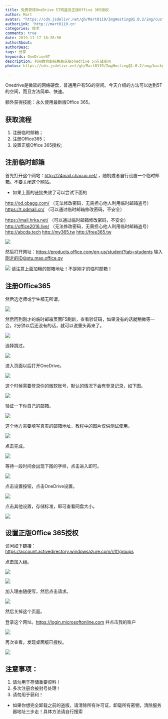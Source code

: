 ```yaml
---
title: 免费获得OneDrive 5T网盘及正版Office 365授权
author: Mart
avatar: "https://cdn.jsdelivr.net/gh/Mart0119/ImgHosting@1.0.2/img/custom/2.jpg"
authorLink: 'http://mart0119.cn'
categories: 技术
comments: true
date: 2019-11-17 18:26:56
authorAbout: 
authorDesc:
tags: 分享
keywords: OneDrive5T
description: 利用教育邮箱免费获取onedrive 5T存储空间
photos: https://cdn.jsdelivr.net/gh/Mart0119/ImgHosting@1.0.2/img/background/aeolian3_by_wlop-dbztbo1.jpg

---
```

Onedrive是微软的网络硬盘，普通用户有5G的空间。今天介绍的方法可以达到5T的空间，而且方法简单、快速。

额外获得技能：永久使用最新版Office 365。

## 获取流程
1. 注册临时邮箱；
2. 注册Office365；
3. 设置正版Office 365授权;

## 注册临时邮箱
首先打开这个网站：http://24mail.chacuo.net/ ，随机或者自行设置一个临时邮箱。不要关闭这个网站。

- 如果上面的链接失效了可以尝试下面的

http://od.obagg.com/ （无法修改密码，无需担心他人利用临时邮箱盗号）
https://t.odmail.cn/ （可以通过临时邮箱修改密码，不安全）

https://mail.hrka.net/ （可以通过临时邮箱修改密码，不安全）
http://office2016.live/ （无法修改密码，无需担心他人利用临时邮箱盗号）
http://abcda.tech
http://my365.tw
http://free365.tw

![](https://blog.orghub.cn/2019/06/07/%E5%85%8D%E8%B4%B9%E8%8E%B7%E5%BE%97OneDrive-5T%E7%BD%91%E7%9B%98%E5%8F%8A%E6%AD%A3%E7%89%88Office-365%E6%8E%88%E6%9D%83/1.%E5%88%9B%E5%BB%BA%E4%B8%B4%E6%97%B6%E9%82%AE%E7%AE%B1.png)

然后打开网址：https://products.office.com/en-us/student?tab=students 输入 刚才的ID@stu.mao.office.gy

![](https://blog.orghub.cn/2019/06/07/%E5%85%8D%E8%B4%B9%E8%8E%B7%E5%BE%97OneDrive-5T%E7%BD%91%E7%9B%98%E5%8F%8A%E6%AD%A3%E7%89%88Office-365%E6%8E%88%E6%9D%83/2.%E5%88%9B%E5%BB%BA365%E9%82%AE%E7%AE%B1.png)
请注意上面加粗的邮箱地址！不是刚才的临时邮箱！

## 注册Office365
然后选老师或学生都无所谓。

![](https://blog.orghub.cn/2019/06/07/%E5%85%8D%E8%B4%B9%E8%8E%B7%E5%BE%97OneDrive-5T%E7%BD%91%E7%9B%98%E5%8F%8A%E6%AD%A3%E7%89%88Office-365%E6%8E%88%E6%9D%83/3.%E5%93%AA%E4%B8%80%E4%B8%AA%E6%97%A0%E6%89%80%E8%B0%93.png)

然后回到刚才的临时邮箱页面F5刷新，查看验证码，如果没有的话就稍微等一会，2分钟以后还没有的话，就可以说重头再来了。

![](https://blog.orghub.cn/2019/06/07/%E5%85%8D%E8%B4%B9%E8%8E%B7%E5%BE%97OneDrive-5T%E7%BD%91%E7%9B%98%E5%8F%8A%E6%AD%A3%E7%89%88Office-365%E6%8E%88%E6%9D%83/4.%E5%A1%AB%E5%86%99%E9%AA%8C%E8%AF%81%E7%A0%81.png)

选择跳过。

![](https://blog.orghub.cn/2019/06/07/%E5%85%8D%E8%B4%B9%E8%8E%B7%E5%BE%97OneDrive-5T%E7%BD%91%E7%9B%98%E5%8F%8A%E6%AD%A3%E7%89%88Office-365%E6%8E%88%E6%9D%83/5.%E8%B7%B3%E8%BF%87.png)

进入页面以后打开OneDrive。

![](https://blog.orghub.cn/2019/06/07/%E5%85%8D%E8%B4%B9%E8%8E%B7%E5%BE%97OneDrive-5T%E7%BD%91%E7%9B%98%E5%8F%8A%E6%AD%A3%E7%89%88Office-365%E6%8E%88%E6%9D%83/6.%E6%89%93%E5%BC%80OneDrive.png)

这个时候需要登录你的微软账号，默认的情况下会有登录记录，如下图。

![](https://blog.orghub.cn/2019/06/07/%E5%85%8D%E8%B4%B9%E8%8E%B7%E5%BE%97OneDrive-5T%E7%BD%91%E7%9B%98%E5%8F%8A%E6%AD%A3%E7%89%88Office-365%E6%8E%88%E6%9D%83/7.%E9%80%89%E6%8B%A9%E7%99%BB%E5%BD%95%E4%BD%A0%E8%87%AA%E5%B7%B1%E7%9A%84%E8%B4%A6%E6%88%B7.png)

验证一下你自己的邮箱。

![](https://blog.orghub.cn/2019/06/07/%E5%85%8D%E8%B4%B9%E8%8E%B7%E5%BE%97OneDrive-5T%E7%BD%91%E7%9B%98%E5%8F%8A%E6%AD%A3%E7%89%88Office-365%E6%8E%88%E6%9D%83/8.%E9%AA%8C%E8%AF%81%E4%BD%A0%E8%87%AA%E5%B7%B1%E7%9C%9F%E5%AE%9E%E7%9A%84%E9%82%AE%E7%AE%B1.png)

这个地方需要填写真实的邮箱地址，教程中的图片仅供测试使用。

![](https://blog.orghub.cn/2019/06/07/%E5%85%8D%E8%B4%B9%E8%8E%B7%E5%BE%97OneDrive-5T%E7%BD%91%E7%9B%98%E5%8F%8A%E6%AD%A3%E7%89%88Office-365%E6%8E%88%E6%9D%83/9.%E9%AA%8C%E8%AF%81%E9%82%AE%E7%AE%B1.png)

点击完成。

![](https://blog.orghub.cn/2019/06/07/%E5%85%8D%E8%B4%B9%E8%8E%B7%E5%BE%97OneDrive-5T%E7%BD%91%E7%9B%98%E5%8F%8A%E6%AD%A3%E7%89%88Office-365%E6%8E%88%E6%9D%83/10.%E5%AE%8C%E6%88%90.png)

等待一段时间会出现下图的字样，点击进入即可。

![](https://blog.orghub.cn/2019/06/07/%E5%85%8D%E8%B4%B9%E8%8E%B7%E5%BE%97OneDrive-5T%E7%BD%91%E7%9B%98%E5%8F%8A%E6%AD%A3%E7%89%88Office-365%E6%8E%88%E6%9D%83/11.%E5%BC%80%E5%A7%8B%E4%BD%BF%E7%94%A8.png)

点击设置按钮，点击OneDrive设置。

![](https://blog.orghub.cn/2019/06/07/%E5%85%8D%E8%B4%B9%E8%8E%B7%E5%BE%97OneDrive-5T%E7%BD%91%E7%9B%98%E5%8F%8A%E6%AD%A3%E7%89%88Office-365%E6%8E%88%E6%9D%83/12.%E6%9F%A5%E7%9C%8B%E7%A9%BA%E9%97%B4.png)

点击其他设置，存储标准，即可查看网盘大小。

![](https://blog.orghub.cn/2019/06/07/%E5%85%8D%E8%B4%B9%E8%8E%B7%E5%BE%97OneDrive-5T%E7%BD%91%E7%9B%98%E5%8F%8A%E6%AD%A3%E7%89%88Office-365%E6%8E%88%E6%9D%83/13.%E7%A1%AE%E8%AE%A4%E7%A9%BA%E9%97%B4.png)

## 设置正版Office 365授权
访问如下链接：https://account.activedirectory.windowsazure.com/r/#/groups

点击加入组。

![](https://blog.orghub.cn/2019/06/07/%E5%85%8D%E8%B4%B9%E8%8E%B7%E5%BE%97OneDrive-5T%E7%BD%91%E7%9B%98%E5%8F%8A%E6%AD%A3%E7%89%88Office-365%E6%8E%88%E6%9D%83/14.%E5%8A%A0%E5%85%A5%E7%BB%841.png)

![](https://blog.orghub.cn/2019/06/07/%E5%85%8D%E8%B4%B9%E8%8E%B7%E5%BE%97OneDrive-5T%E7%BD%91%E7%9B%98%E5%8F%8A%E6%AD%A3%E7%89%88Office-365%E6%8E%88%E6%9D%83/14.%E5%8A%A0%E5%85%A5%E7%BB%842.png)

加入理由随便写，然后点击请求。

![](https://blog.orghub.cn/2019/06/07/%E5%85%8D%E8%B4%B9%E8%8E%B7%E5%BE%97OneDrive-5T%E7%BD%91%E7%9B%98%E5%8F%8A%E6%AD%A3%E7%89%88Office-365%E6%8E%88%E6%9D%83/15%E7%90%86%E7%94%B1%E9%9A%8F%E4%BE%BF%E5%86%99.png)

然后关掉这个页面。

登录这个网址。https://login.microsoftonline.com 并点击我的账户

![](https://blog.orghub.cn/2019/06/07/%E5%85%8D%E8%B4%B9%E8%8E%B7%E5%BE%97OneDrive-5T%E7%BD%91%E7%9B%98%E5%8F%8A%E6%AD%A3%E7%89%88Office-365%E6%8E%88%E6%9D%83/16.%E6%9F%A5%E7%9C%8B%E6%A1%8C%E9%9D%A2%E7%89%88%E6%8E%88%E6%9D%83.png)

再次查看，发现桌面版已授权。

![](https://blog.orghub.cn/2019/06/07/%E5%85%8D%E8%B4%B9%E8%8E%B7%E5%BE%97OneDrive-5T%E7%BD%91%E7%9B%98%E5%8F%8A%E6%AD%A3%E7%89%88Office-365%E6%8E%88%E6%9D%83/17.%E5%B7%B2%E7%BB%8F%E5%8F%AF%E4%BB%A5%E5%AE%89%E8%A3%85%E6%AD%A3%E7%89%88office%E4%BA%86.png)

## 注意事项：
1. 请勿用于存储重要资料！
2. 多次注册会被封号处理！
3. 请勿用于获利！

- 如果你想完全卸载之前的盗版，请清除所有许可证，卸载所有密钥，清除服务器地址三步走！具体方法请自行搜索